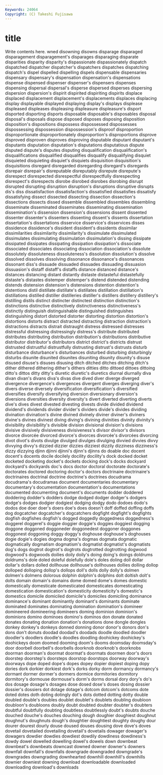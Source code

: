 ```yaml
---
Keywords: 24064 
Copyright: (C) Takeshi Fujisawa
---
```


# title

Write contents here.
wned disowning disowns disparage
disparaged disparagement disparagement's disparages disparaging disparate disparities disparity disparity's dispassionate
dispassionately dispatch dispatched dispatcher dispatcher's dispatchers dispatches dispatching dispatch's dispel
dispelled dispelling dispels dispensable dispensaries dispensary dispensary's dispensation dispensation's dispensations
dispense dispensed dispenser dispenser's dispensers dispenses dispensing dispersal dispersal's disperse
dispersed disperses dispersing dispersion dispersion's dispirit dispirited dispiriting dispirits displace
displaced displacement displacement's displacements displaces displacing display displayable displayed displaying
display's displays displease displeased displeases displeasing displeasure displeasure's disport disported
disporting disports disposable disposable's disposables disposal disposal's disposals dispose disposed
disposes disposing disposition disposition's dispositions dispossess dispossessed dispossesses dispossessing dispossession
dispossession's disproof disproportion disproportionate disproportionately disproportion's disproportions disprove disproved disproven
disproves disproving disputable disputant disputant's disputants disputation disputation's disputations disputatious
dispute disputed dispute's disputes disputing disqualification disqualification's disqualifications disqualified disqualifies
disqualify disqualifying disquiet disquieted disquieting disquiet's disquiets disquisition disquisition's disquisitions
disregard disregarded disregarding disregard's disregards disrepair disrepair's disreputable disreputably disrepute
disrepute's disrespect disrespected disrespectful disrespectfully disrespecting disrespect's disrespects disrobe disrobed
disrobes disrobing disrupt disrupted disrupting disruption disruption's disruptions disruptive disrupts
dis's diss dissatisfaction dissatisfaction's dissatisfied dissatisfies dissatisfy dissatisfying dissect dissected
dissecting dissection dissection's dissections dissects dissed dissemble dissembled dissembles dissembling
disseminate disseminated disseminates disseminating dissemination dissemination's dissension dissension's dissensions dissent
dissented dissenter dissenter's dissenters dissenting dissent's dissents dissertation dissertation's dissertations
disservice disservice's disservices disses dissidence dissidence's dissident dissident's dissidents dissimilar
dissimilarities dissimilarity dissimilarity's dissimulate dissimulated dissimulates dissimulating dissimulation dissimulation's dissing
dissipate dissipated dissipates dissipating dissipation dissipation's dissociate dissociated dissociates dissociating
dissociation dissociation's dissolute dissolutely dissoluteness dissoluteness's dissolution dissolution's dissolve dissolved
dissolves dissolving dissonance dissonance's dissonances dissonant diss's dissuade dissuaded dissuades
dissuading dissuasion dissuasion's distaff distaff's distaffs distance distanced distance's distances
distancing distant distantly distaste distasteful distastefully distaste's distastes distemper distemper's
distend distended distending distends distension distension's distensions distention distention's distentions
distil distillate distillate's distillates distillation distillation's distillations distilled distiller distilleries
distiller's distillers distillery distillery's distilling distils distinct distincter distinctest distinction
distinction's distinctions distinctive distinctively distinctiveness distinctiveness's distinctly distinguish distinguishable distinguished
distinguishes distinguishing distort distorted distorter distorting distortion distortion's distortions distorts
distract distracted distracting distraction distraction's distractions distracts distrait distraught distress
distressed distresses distressful distressing distressingly distress's distribute distributed distributes distributing
distribution distribution's distributions distributive distributor distributor's distributors district district's districts
distrust distrusted distrustful distrustfully distrusting distrust's distrusts disturb disturbance disturbance's
disturbances disturbed disturbing disturbingly disturbs disunite disunited disunites disuniting disunity
disunity's disuse disused disuse's disuses disusing ditch ditched ditches ditching
ditch's dither dithered dithering dither's dithers ditties ditto dittoed dittoes
dittoing ditto's dittos ditty ditty's diuretic diuretic's diuretics diurnal diurnally
diva divan divan's divans diva's divas dive dived diver diverge
diverged divergence divergence's divergences divergent diverges diverging diver's divers diverse
diversely diversification diversification's diversified diversifies diversify diversifying diversion diversionary diversion's
diversions diversities diversity diversity's divert diverted diverting diverts dive's dives
divest divested divesting divests divide divided dividend dividend's dividends divider
divider's dividers divide's divides dividing divination divination's divine divined divinely
diviner diviner's diviners divine's divines divinest diving diving's divining divinities
divinity divinity's divisibility divisibility's divisible division divisional division's divisions divisive
divisively divisiveness divisiveness's divisor divisor's divisors divorce divorcée divorced divorce's
divorces divorcée's divorcées divorcing divot divot's divots divulge divulged divulges
divulging divvied divvies divvy divvying divvy's dizzied dizzier dizzies dizziest
dizzily dizziness dizziness's dizzy dizzying djinn djinni djinni's djinn's djinns
do doable doc docent docent's docents docile docilely docility docility's
dock docked docket docketed docketing docket's dockets docking dock's docks
dockyard dockyard's dockyards doc's docs doctor doctoral doctorate doctorate's doctorates
doctored doctoring doctor's doctors doctrinaire doctrinaire's doctrinaires doctrinal doctrine doctrine's
doctrines docudrama docudrama's docudramas document documentaries documentary documentary's documentation documentation's
documentations documented documenting document's documents dodder doddered doddering dodder's dodders
dodge dodged dodger dodger's dodgers dodge's dodges dodgier dodgiest dodging
dodgy dodo dodoes dodo's dodos doe doer doer's doers doe's
does doesn't doff doffed doffing doffs dog dogcatcher dogcatcher's dogcatchers
dogfight dogfight's dogfights dogfish dogfishes dogfish's dogged doggedly doggedness doggedness's
doggerel doggerel's doggie doggier doggie's doggies doggiest dogging doggone doggoned
doggoneder doggonedest doggoner doggones doggonest doggoning doggy doggy's doghouse doghouse's
doghouses dogie dogie's dogies dogma dogma's dogmas dogmata dogmatic dogmatically
dogmatism dogmatism's dogmatist dogmatist's dogmatists dog's dogs dogtrot dogtrot's dogtrots
dogtrotted dogtrotting dogwood dogwood's dogwoods doilies doily doily's doing doing's
doings doldrums doldrums's dole doled doleful dolefully dole's doles doling
doll dollar dollar's dollars dolled dollhouse dollhouse's dollhouses dollies dolling
dollop dolloped dolloping dollop's dollops doll's dolls dolly dolly's dolmen
dolmen's dolmens dolorous dolphin dolphin's dolphins dolt doltish dolt's dolts
domain domain's domains dome domed dome's domes domestic domestically domesticate
domesticated domesticates domesticating domestication domestication's domesticity domesticity's domestic's domestics domicile
domiciled domicile's domiciles domiciling dominance dominance's dominant dominantly dominant's dominants
dominate dominated dominates dominating domination domination's domineer domineered domineering domineers
doming dominion dominion's dominions domino dominoes domino's dominos don donate
donated donates donating donation donation's donations done dongle dongles donkey
donkey's donkeys donned donning donor donor's donors don's dons don't
donuts doodad doodad's doodads doodle doodled doodler doodler's doodlers doodle's
doodles doodling doohickey doohickey's doohickeys doom doomed dooming doom's dooms
doomsday doomsday's door doorbell doorbell's doorbells doorknob doorknob's doorknobs doorman
doorman's doormat doormat's doormats doormen door's doors doorstep doorstep's doorsteps
doorstop doorstops doorway doorway's doorways dope doped dope's dopes dopey
dopier dopiest doping dopy dories dork dorkier dorkiest dork's dorks
dorky dorm dormancy dormancy's dormant dormer dormer's dormers dormice dormitories
dormitory dormitory's dormouse dormouse's dorm's dorms dorsal dory dory's do's
dos dosage dosage's dosages dose dosed dose's doses dosing dossier
dossier's dossiers dot dotage dotage's dotcom dotcom's dotcoms dote doted
dotes doth doting dotingly dot's dots dotted dotting dotty double
doubled double's doubles doublet doublet's doublets doubling doubloon doubloon's doubloons
doubly doubt doubted doubter doubter's doubters doubtful doubtfully doubting doubtless
doubtlessly doubt's doubts douche douched douche's douches douching dough doughier
doughiest doughnut doughnut's doughnuts dough's doughtier doughtiest doughty doughy dour
dourer dourest dourly douse doused douses dousing dove dove's doves
dovetail dovetailed dovetailing dovetail's dovetails dowager dowager's dowagers dowdier dowdies
dowdiest dowdily dowdiness dowdiness's dowdy dowel dowelled dowelling dowel's dowels
down downbeat downbeat's downbeats downcast downed downer downer's downers downfall
downfall's downfalls downgrade downgraded downgrade's downgrades downgrading downhearted downhill downhill's
downhills downier downiest downing download downloadable downloaded downloading download's downloads
